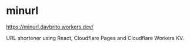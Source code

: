 # minurl

https://minurl.davbrito.workers.dev/

URL shortener using React, Cloudflare Pages and Cloudflare Workers KV.
